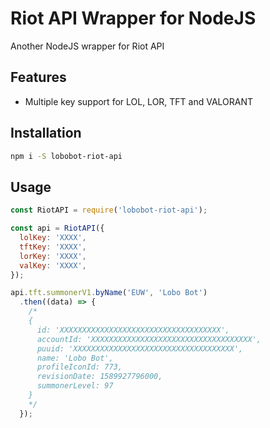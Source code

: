 # Riot API Wrapper for NodeJS

Another NodeJS wrapper for Riot API

## Features

* Multiple key support for LOL, LOR, TFT and VALORANT

## Installation

```bash
npm i -S lobobot-riot-api
```

## Usage
```javascript
const RiotAPI = require('lobobot-riot-api');

const api = RiotAPI({
  lolKey: 'XXXX',
  tftKey: 'XXXX',
  lorKey: 'XXXX',
  valKey: 'XXXX',
});

api.tft.summonerV1.byName('EUW', 'Lobo Bot')
  .then((data) => {
    /*
    {
      id: 'XXXXXXXXXXXXXXXXXXXXXXXXXXXXXXXXXXXX',
      accountId: 'XXXXXXXXXXXXXXXXXXXXXXXXXXXXXXXXXXXX',
      puuid: 'XXXXXXXXXXXXXXXXXXXXXXXXXXXXXXXXXXXX',
      name: 'Lobo Bot',
      profileIconId: 773,
      revisionDate: 1589927796000,
      summonerLevel: 97
    }
    */
  });
```